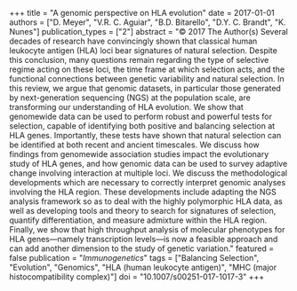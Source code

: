 +++
title = "A genomic perspective on HLA evolution"
date = 2017-01-01
authors = ["D. Meyer", "V.R. C. Aguiar", "B.D. Bitarello", "D.Y. C. Brandt", "K. Nunes"]
publication_types = ["2"]
abstract = "© 2017 The Author(s) Several decades of research have convincingly shown that classical human leukocyte antigen (HLA) loci bear signatures of natural selection. Despite this conclusion, many questions remain regarding the type of selective regime acting on these loci, the time frame at which selection acts, and the functional connections between genetic variability and natural selection. In this review, we argue that genomic datasets, in particular those generated by next-generation sequencing (NGS) at the population scale, are transforming our understanding of HLA evolution. We show that genomewide data can be used to perform robust and powerful tests for selection, capable of identifying both positive and balancing selection at HLA genes. Importantly, these tests have shown that natural selection can be identified at both recent and ancient timescales. We discuss how findings from genomewide association studies impact the evolutionary study of HLA genes, and how genomic data can be used to survey adaptive change involving interaction at multiple loci. We discuss the methodological developments which are necessary to correctly interpret genomic analyses involving the HLA region. These developments include adapting the NGS analysis framework so as to deal with the highly polymorphic HLA data, as well as developing tools and theory to search for signatures of selection, quantify differentiation, and measure admixture within the HLA region. Finally, we show that high throughput analysis of molecular phenotypes for HLA genes—namely transcription levels—is now a feasible approach and can add another dimension to the study of genetic variation."
featured = false
publication = "*Immunogenetics*"
tags = ["Balancing Selection", "Evolution", "Genomics", "HLA (human leukocyte antigen)", "MHC (major histocompatibility complex)"]
doi = "10.1007/s00251-017-1017-3"
+++

